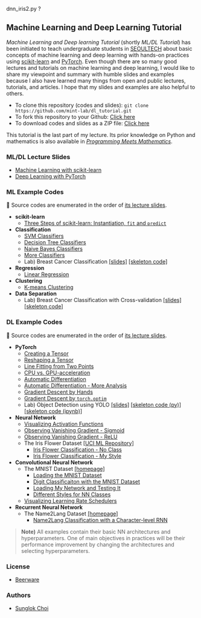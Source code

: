 
dnn_iris2.py ?


## Machine Learning and Deep Learning Tutorial
_Machine Learning and Deep learning Tutorial_ (shortly _ML/DL Tutorial_) has been initiated to teach undergraduate students in [SEOULTECH](https://en.seoultech.ac.kr/) about basic concepts of machine learning and deep learning with hands-on practices using [scikit-learn](https://scikit-learn.org/) and  [PyTorch](https://pytorch.org/). Even though there are so many good lectures and tutorials on machine learning and deep learning, I would like to share my viewpoint and summary with humble slides and examples because I also have learned many things from open and public lectures, tutorials, and articles. I hope that my slides and examples are also helpful to others.

* To clone this repository (codes and slides): `git clone https://github.com/mint-lab/dl_tutorial.git`
* To fork this repository to your Github: [Click here](https://github.com/mint-lab/dl_tutorial/fork)
* To download codes and slides as a ZIP file: [Click here](https://github.com/mint-lab/dl_tutorial/archive/master.zip)

This tutorial is the last part of my lecture. Its prior knowledge on Python and mathematics is also available in _[Programming Meets Mathematics](https://github.com/mint-lab/prog_meets_math)_.



### ML/DL Lecture Slides
* [Machine Learning with scikit-learn](https://github.com/mint-lab/dl_tutorial/blob/master/slides/ml_tutorial.pdf)
* [Deep Learning with PyTorch](https://github.com/mint-lab/dl_tutorial/blob/master/slides/dl_tutorial.pdf)



### ML Example Codes
:memo: Source codes are enumerated in the order of [its lecture slides](https://github.com/mint-lab/dl_tutorial/blob/master/slides/ml_tutorial.pdf).
* **scikit-learn**
  * [Three Steps of scikit-learn: Instantiation, `fit` and `predict`](https://github.com/mint-lab/dl_tutorial/blob/master/examples/iris_classification.py)
* **Classification**
  * [SVM Classifiers](https://github.com/mint-lab/dl_tutorial/blob/master/examples/iris_classification_svm.py)
  * [Decision Tree Classifiers](https://github.com/mint-lab/dl_tutorial/blob/master/examples/iris_classification_tree.py)
  * [Naive Bayes Classifiers](https://github.com/mint-lab/dl_tutorial/blob/master/examples/iris_classification_bayes.py)
  * [More Classifiers](https://github.com/mint-lab/dl_tutorial/blob/master/examples/iris_classification_more.py)
  * Lab) Breast Cancer Classification [[slides]](https://github.com/mint-lab/dl_tutorial/blob/master/slides/ml01_lab.pdf) [[skeleton code]](https://github.com/mint-lab/dl_tutorial/blob/master/examples/wdbc_classification_skeleton.py)
* **Regression**
  * [Linear Regression](https://github.com/mint-lab/dl_tutorial/blob/master/examples/line_fitting_sklearn.py)
* **Clustering**
  * [K-means Clustering](https://github.com/mint-lab/dl_tutorial/blob/master/examples/iris_clustering_kmeans.py)
* **Data Separation**
  * Lab) Breast Cancer Classification with Cross-validation [[slides]](https://github.com/mint-lab/dl_tutorial/blob/master/slides/ml02_lab.pdf) [[skeleton code]](https://github.com/mint-lab/dl_tutorial/blob/master/examples/wdbc_classification_cv.py)




### DL Example Codes
:memo: Source codes are enumerated in the order of [its lecture slides](https://github.com/mint-lab/dl_tutorial/blob/master/slides/dl_tutorial.pdf).

* **PyTorch**
  * [Creating a Tensor](https://github.com/mint-lab/dl_tutorial/blob/master/examples/pytorch01_create_tensor.py)
  * [Reshaping a Tensor](https://github.com/mint-lab/dl_tutorial/blob/master/examples/pytorch02_reshape_tensor.py)
  * [Line Fitting from Two Points](https://github.com/mint-lab/dl_tutorial/blob/master/examples/pytorch03_line_fitting.py)
  * [CPU vs. GPU-acceleration](https://github.com/mint-lab/dl_tutorial/blob/master/examples/pytorch04_cpu_vs_gpu.py)
  * [Automatic Differentiation](https://github.com/mint-lab/dl_tutorial/blob/master/examples/pytorch05_autograd.py)
  * [Automatic Differentiation - More Analysis](https://github.com/mint-lab/dl_tutorial/blob/master/examples/pytorch05_autograd_analysis.py)
  * [Gradient Descent by Hands](https://github.com/mint-lab/dl_tutorial/blob/master/examples/pytorch06_grad_descent.py)
  * [Gradient Descent by `torch.optim`](https://github.com/mint-lab/dl_tutorial/blob/master/examples/pytorch06_grad_descent_optimizer.py)
  * Lab) Object Detection using YOLO [[slides]](https://github.com/mint-lab/dl_tutorial/blob/master/slides/dl01_lab.pdf) [[skeleton code (py)]](https://github.com/mint-lab/dl_tutorial/blob/master/examples/pytorch_yolo.py) [[skeleton code (ipynb)]](https://github.com/mint-lab/dl_tutorial/blob/master/examples/pytorch_yolo.ipynb)
* **Neural Network**
  * [Visualizing Activation Functions](https://github.com/mint-lab/dl_tutorial/blob/master/examples/dnn_basic_activation_func.py)
  * [Observing Vanishing Gradient - Sigmoid](https://github.com/mint-lab/dl_tutorial/blob/master/examples/dnn_basic_vanishing_grad.py)
  * [Observing Vanishing Gradient - ReLU](https://github.com/mint-lab/dl_tutorial/blob/master/examples/dnn_basic_vanishing_grad_relu.py)
  * The Iris Flower Dataset [[UCI ML Repository]](https://archive.ics.uci.edu/ml/datasets/iris)
    * [Iris Flower Classification - No Class](https://github.com/mint-lab/dl_tutorial/blob/master/examples/dnn_iris2_no_class.py)
    * [Iris Flower Classification - My Style](https://github.com/mint-lab/dl_tutorial/blob/master/examples/dnn_iris2.py)
* **Convolutional Neural Network**
  * The MNIST Dataset [[homepage]](http://yann.lecun.com/exdb/mnist/)
    * [Loading the MNIST Dataset](https://github.com/mint-lab/dl_tutorial/blob/master/examples/cnn_mnist_dataset.py)
    * [Digit Classificaiton with the MNIST Dataset](https://github.com/mint-lab/dl_tutorial/blob/master/examples/cnn_mnist.py)
    * [Loading My Network and Testing It](https://github.com/mint-lab/dl_tutorial/blob/master/examples/cnn_mnist_load.py)
    * [Different Styles for NN Classes](https://github.com/mint-lab/dl_tutorial/blob/master/examples/cnn_mnist_class_style.py)
  * [Visualizing Learning Rate Schedulers](https://github.com/mint-lab/dl_tutorial/blob/master/examples/cnn_basic_lr_scheduler.py)
* **Recurrent Neural Network**
  * The Name2Lang Dataset [[homepage]](https://pytorch.org/tutorials/intermediate/char_rnn_classification_tutorial)
    * [Name2Lang Classification with a Character-level RNN](https://github.com/mint-lab/dl_tutorial/blob/master/examples/rnn_name2lang.py)

> **Note)** All examples contain their basic NN architectures and hyperparameters. One of main objectives in practices will be their performance improvement by changing the architectures and selecting hyperparameters.



### License
* [Beerware](http://en.wikipedia.org/wiki/Beerware)



### Authors
* [Sunglok Choi](http://mint-lab.github.io/sunglok)
